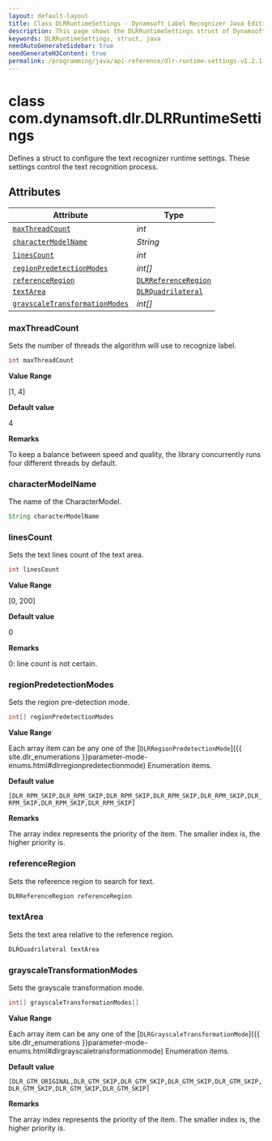 ```yaml
---
layout: default-layout
title: Class DLRRuntimeSettings - Dynamsoft Label Recognizer Java Edition
description: This page shows the DLRRuntimeSettings struct of Dynamsoft Label Recognition for Java Language.
keywords: DLRRuntimeSettings, struct, java
needAutoGenerateSidebar: true
needGenerateH3Content: true
permalink: /programming/java/api-reference/dlr-runtime-settings-v1.2.1.html
---
```



# class com.dynamsoft.dlr.DLRRuntimeSettings
Defines a struct to configure the text recognizer runtime settings. These settings control the text recognition process.
  

## Attributes
  
| Attribute | Type |
|---------- | ---- |
| [`maxThreadCount`](#maxthreadcount) | *int* |
| [`characterModelName`](#charactermodelname) | *String* |
| [`linesCount`](#linescount) | *int* |
| [`regionPredetectionModes`](#regionpredetectionmodes) | *int\[\]* |
| [`referenceRegion`](#referenceregion) | [`DLRReferenceRegion`](dlr-reference-region.html) |
| [`textArea`](#textarea) | [`DLRQuadrilateral`](dlr-quadrilateral.html) |
| [`grayscaleTransformationModes`](#grayscaletransformationmodes) | *int\[\]* |


### maxThreadCount
Sets the number of threads the algorithm will use to recognize label.

```java
int maxThreadCount
```

**Value Range**

[1, 4]

**Default value**

4

**Remarks**

To keep a balance between speed and quality, the library concurrently runs four different threads by default.

### characterModelName
The name of the CharacterModel.

```java
String characterModelName
```

### linesCount
Sets the text lines count of the text area.

```java
int linesCount
```

**Value Range**

[0, 200]

**Default value**

0

**Remarks**

0: line count is not certain.


### regionPredetectionModes
Sets the region pre-detection mode.

```java
int[] regionPredetectionModes
```

**Value Range**

Each array item can be any one of the [`DLRRegionPredetectionMode`]({{ site.dlr_enumerations }}parameter-mode-enums.html#dlrregionpredetectionmode) Enumeration items.

**Default value**

`[DLR_RPM_SKIP,DLR_RPM_SKIP,DLR_RPM_SKIP,DLR_RPM_SKIP,DLR_RPM_SKIP,DLR_RPM_SKIP,DLR_RPM_SKIP,DLR_RPM_SKIP]`

**Remarks**

The array index represents the priority of the item. The smaller index is, the higher priority is.


### referenceRegion
Sets the reference region to search for text.

```java
DLRReferenceRegion referenceRegion
```

### textArea
Sets the text area relative to the reference region.

```java
DLRQuadrilateral textArea
```

### grayscaleTransformationModes
Sets the grayscale transformation mode.

```java
int[] grayscaleTransformationModes[]
```

**Value Range**

Each array item can be any one of the [`DLRGrayscaleTransformationMode`]({{ site.dlr_enumerations }}parameter-mode-enums.html#dlrgrayscaletransformationmode) Enumeration items.

**Default value**

`[DLR_GTM_ORIGINAL,DLR_GTM_SKIP,DLR_GTM_SKIP,DLR_GTM_SKIP,DLR_GTM_SKIP,DLR_GTM_SKIP,DLR_GTM_SKIP,DLR_GTM_SKIP]`

**Remarks**

The array index represents the priority of the item. The smaller index is, the higher priority is.
  


